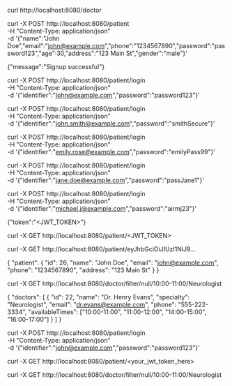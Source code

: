 

curl http://localhost:8080/doctor

curl -X POST http://localhost:8080/patient \
-H "Content-Type: application/json" \
-d '{"name":"John Doe","email":"john@example.com","phone":"1234567890","password":"password123","age":30,"address":"123 Main St","gender":"male"}'

{"message":"Signup successful"}





<!--  -->



curl -X POST http://localhost:8080/patient/login \
-H "Content-Type: application/json" \
-d '{"identifier":"john@example.com","password":"password123"}'


curl -X POST http://localhost:8080/patient/login \
-H "Content-Type: application/json" \
-d '{"identifier":"john.smith@example.com","password":"smithSecure"}'


curl -X POST http://localhost:8080/patient/login \
-H "Content-Type: application/json" \
-d '{"identifier":"emily.rose@example.com","password":"emilyPass99"}'



curl -X POST http://localhost:8080/patient/login \
-H "Content-Type: application/json" \
-d '{"identifier":"jane.doe@example.com","password":"passJane1"}'



curl -X POST http://localhost:8080/patient/login \
-H "Content-Type: application/json" \
-d '{"identifier":"michael.j@example.com","password":"airmj23"}'


{"token":"<JWT_TOKEN>"}



<!--  -->


curl -X GET http://localhost:8080/patient/<JWT_TOKEN>


curl -X GET http://localhost:8080/patient/eyJhbGciOiJIUzI1NiJ9...




{
  "patient": {
    "id": 26,
    "name": "John Doe",
    "email": "john@example.com",
    "phone": "1234567890",
    "address": "123 Main St"
  }
}




<!--  -->


curl -X GET http://localhost:8080/doctor/filter/null/10:00-11:00/Neurologist



{
  "doctors": [
    {
      "id": 22,
      "name": "Dr. Henry Evans",
      "specialty": "Neurologist",
      "email": "dr.evans@example.com",
      "phone": "555-222-3334",
      "availableTimes": ["10:00-11:00", "11:00-12:00", "14:00-15:00", "16:00-17:00"]
    }
  ]
}



curl -X POST http://localhost:8080/patient/login \
-H "Content-Type: application/json" \
-d '{"identifier":"john@example.com","password":"password123"}'

curl -X GET http://localhost:8080/patient/<your_jwt_token_here>

curl -X GET http://localhost:8080/doctor/filter/null/10:00-11:00/Neurologist


